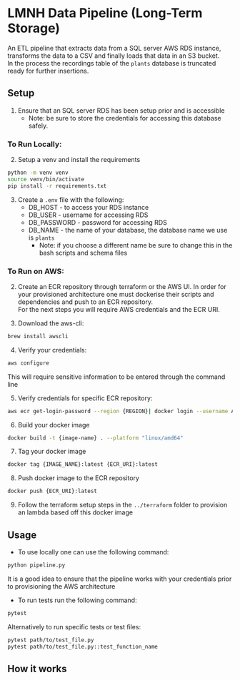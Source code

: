 # LMNH Data Pipeline (Long-Term Storage)
An ETL pipeline that extracts data from a SQL server AWS RDS instance, transforms the data to a CSV and finally loads that data in an S3 bucket.  
In the process the recordings table of the `plants` database is truncated ready for further insertions.

## Setup
1. Ensure that an SQL server RDS has been setup prior and is accessible
    - Note: be sure to store the credentials for accessing this database safely.

### To Run Locally:
2. Setup a venv and install the requirements
```bash
python -m venv venv
source venv/bin/activate
pip install -r requirements.txt
```
3. Create a `.env` file with the following:
    - DB_HOST - to access your RDS instance
    - DB_USER - username for accessing RDS
    - DB_PASSWORD - password for accessing RDS
    - DB_NAME - the name of your database, the database name we use is `plants`
        - Note: if you choose a different name be sure to change this in the bash scripts and schema files

### To Run on AWS:

2. Create an ECR repository through terraform or the AWS UI.
In order for your provisioned architecture one must dockerise their scripts and dependencies and push to an ECR repository.  
For the next steps you will require AWS credentials and the ECR URI.

3. Download the aws-cli:
```bash
brew install awscli
```
4. Verify your credentials:
```bash
aws configure
```
This will require sensitive information to be entered through the command line

5. Verify credentials for specific ECR repository:
```bash
aws ecr get-login-password --region {REGION}| docker login --username AWS --password-stdin {ECR_URI}
```
6. Build your docker image
```bash
docker build -t {image-name} . --platform "linux/amd64"
```
7. Tag your docker image
```bash
docker tag {IMAGE_NAME}:latest {ECR_URI}:latest
```
8. Push docker image to the ECR repository
```bash
docker push {ECR_URI}:latest
```
9. Follow the terraform setup steps in the `../terraform` folder to provision an lambda based off this docker image

## Usage
- To use locally one can use the following command:
```bash
python pipeline.py
```
It is a good idea to ensure that the pipeline works with your credentials prior to provisioning the AWS architecture

- To run tests run the following command:
```bash
pytest
```
Alternatively to run specific tests or test files:
```bash
pytest path/to/test_file.py
pytest path/to/test_file.py::test_function_name
```

## How it works